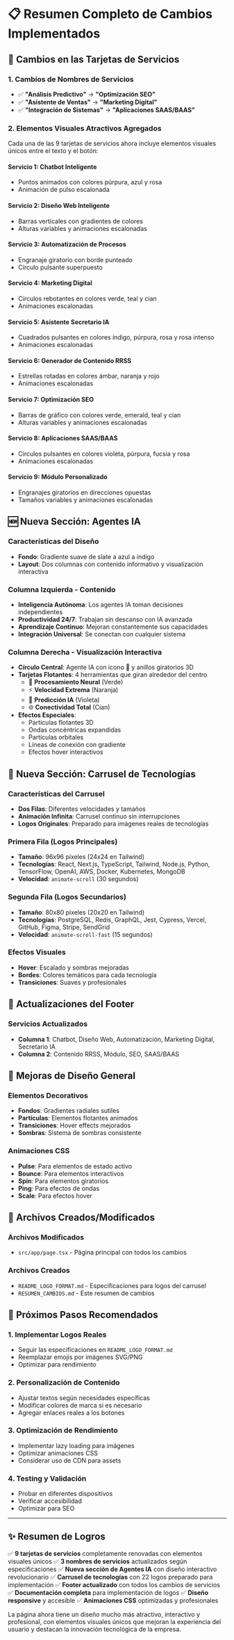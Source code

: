 # 📋 Resumen Completo de Cambios Implementados

## 🎯 Cambios en las Tarjetas de Servicios

### **1. Cambios de Nombres de Servicios**
- ✅ **"Análisis Predictivo"** → **"Optimización SEO"**
- ✅ **"Asistente de Ventas"** → **"Marketing Digital"**  
- ✅ **"Integración de Sistemas"** → **"Aplicaciones SAAS/BAAS"**

### **2. Elementos Visuales Atractivos Agregados**
Cada una de las 9 tarjetas de servicios ahora incluye elementos visuales únicos entre el texto y el botón:

#### **Servicio 1: Chatbot Inteligente**
- Puntos animados con colores púrpura, azul y rosa
- Animación de pulso escalonada

#### **Servicio 2: Diseño Web Inteligente**
- Barras verticales con gradientes de colores
- Alturas variables y animaciones escalonadas

#### **Servicio 3: Automatización de Procesos**
- Engranaje giratorio con borde punteado
- Círculo pulsante superpuesto

#### **Servicio 4: Marketing Digital**
- Círculos rebotantes en colores verde, teal y cian
- Animaciones escalonadas

#### **Servicio 5: Asistente Secretario IA**
- Cuadrados pulsantes en colores índigo, púrpura, rosa y rosa intenso
- Animaciones escalonadas

#### **Servicio 6: Generador de Contenido RRSS**
- Estrellas rotadas en colores ámbar, naranja y rojo
- Animaciones escalonadas

#### **Servicio 7: Optimización SEO**
- Barras de gráfico con colores verde, emerald, teal y cian
- Alturas variables y animaciones escalonadas

#### **Servicio 8: Aplicaciones SAAS/BAAS**
- Círculos pulsantes en colores violeta, púrpura, fucsia y rosa
- Animaciones escalonadas

#### **Servicio 9: Módulo Personalizado**
- Engranajes giratorios en direcciones opuestas
- Tamaños variables y animaciones escalonadas

## 🆕 Nueva Sección: Agentes IA

### **Características del Diseño**
- **Fondo**: Gradiente suave de slate a azul a índigo
- **Layout**: Dos columnas con contenido informativo y visualización interactiva

### **Columna Izquierda - Contenido**
- **Inteligencia Autónoma**: Los agentes IA toman decisiones independientes
- **Productividad 24/7**: Trabajan sin descanso con IA avanzada
- **Aprendizaje Continuo**: Mejoran constantemente sus capacidades
- **Integración Universal**: Se conectan con cualquier sistema

### **Columna Derecha - Visualización Interactiva**
- **Círculo Central**: Agente IA con icono 🤖 y anillos giratorios 3D
- **Tarjetas Flotantes**: 4 herramientas que giran alrededor del centro
  - 🧠 **Procesamiento Neural** (Verde)
  - ⚡ **Velocidad Extrema** (Naranja)
  - 🔮 **Predicción IA** (Violeta)
  - 🌐 **Conectividad Total** (Cian)
- **Efectos Especiales**:
  - Partículas flotantes 3D
  - Ondas concéntricas expandidas
  - Partículas orbitales
  - Líneas de conexión con gradiente
  - Efectos hover interactivos

## 🎠 Nueva Sección: Carrusel de Tecnologías

### **Características del Carrusel**
- **Dos Filas**: Diferentes velocidades y tamaños
- **Animación Infinita**: Carrusel continuo sin interrupciones
- **Logos Originales**: Preparado para imágenes reales de tecnologías

### **Primera Fila (Logos Principales)**
- **Tamaño**: 96x96 píxeles (24x24 en Tailwind)
- **Tecnologías**: React, Next.js, TypeScript, Tailwind, Node.js, Python, TensorFlow, OpenAI, AWS, Docker, Kubernetes, MongoDB
- **Velocidad**: `animate-scroll` (30 segundos)

### **Segunda Fila (Logos Secundarios)**
- **Tamaño**: 80x80 píxeles (20x20 en Tailwind)
- **Tecnologías**: PostgreSQL, Redis, GraphQL, Jest, Cypress, Vercel, GitHub, Figma, Stripe, SendGrid
- **Velocidad**: `animate-scroll-fast` (15 segundos)

### **Efectos Visuales**
- **Hover**: Escalado y sombras mejoradas
- **Bordes**: Colores temáticos para cada tecnología
- **Transiciones**: Suaves y profesionales

## 📱 Actualizaciones del Footer

### **Servicios Actualizados**
- **Columna 1**: Chatbot, Diseño Web, Automatización, Marketing Digital, Secretario IA
- **Columna 2**: Contenido RRSS, Módulo, SEO, SAAS/BAAS

## 🎨 Mejoras de Diseño General

### **Elementos Decorativos**
- **Fondos**: Gradientes radiales sutiles
- **Partículas**: Elementos flotantes animados
- **Transiciones**: Hover effects mejorados
- **Sombras**: Sistema de sombras consistente

### **Animaciones CSS**
- **Pulse**: Para elementos de estado activo
- **Bounce**: Para elementos interactivos
- **Spin**: Para elementos giratorios
- **Ping**: Para efectos de ondas
- **Scale**: Para efectos hover

## 📁 Archivos Creados/Modificados

### **Archivos Modificados**
- `src/app/page.tsx` - Página principal con todos los cambios

### **Archivos Creados**
- `README_LOGO_FORMAT.md` - Especificaciones para logos del carrusel
- `RESUMEN_CAMBIOS.md` - Este resumen de cambios

## 🚀 Próximos Pasos Recomendados

### **1. Implementar Logos Reales**
- Seguir las especificaciones en `README_LOGO_FORMAT.md`
- Reemplazar emojis por imágenes SVG/PNG
- Optimizar para rendimiento

### **2. Personalización de Contenido**
- Ajustar textos según necesidades específicas
- Modificar colores de marca si es necesario
- Agregar enlaces reales a los botones

### **3. Optimización de Rendimiento**
- Implementar lazy loading para imágenes
- Optimizar animaciones CSS
- Considerar uso de CDN para assets

### **4. Testing y Validación**
- Probar en diferentes dispositivos
- Verificar accesibilidad
- Optimizar para SEO

---

## ✨ Resumen de Logros

✅ **9 tarjetas de servicios** completamente renovadas con elementos visuales únicos
✅ **3 nombres de servicios** actualizados según especificaciones
✅ **Nueva sección de Agentes IA** con diseño interactivo revolucionario
✅ **Carrusel de tecnologías** con 22 logos preparado para implementación
✅ **Footer actualizado** con todos los cambios de servicios
✅ **Documentación completa** para implementación de logos
✅ **Diseño responsive** y accesible
✅ **Animaciones CSS** optimizadas y profesionales

La página ahora tiene un diseño mucho más atractivo, interactivo y profesional, con elementos visuales únicos que mejoran la experiencia del usuario y destacan la innovación tecnológica de la empresa.
